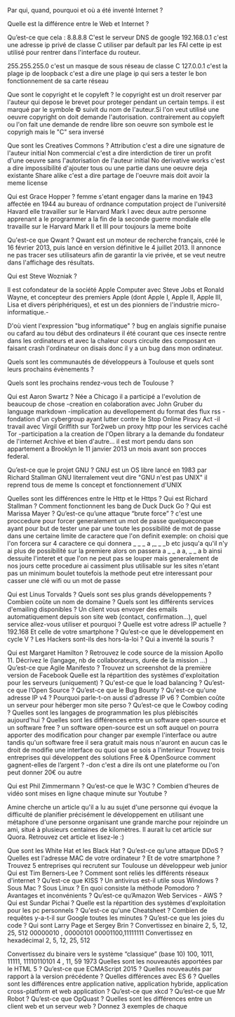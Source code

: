 Par qui, quand, pourquoi et où a été inventé Internet ?

Quelle est la différence entre le Web et Internet ?

Qu’est-ce que cela :
8.8.8.8
C'est le serveur DNS de google 
192.168.0.1
c'est une adresse ip privé de classe C utiliser par default par les FAI cette ip est utilisé pour rentrer dans l'interface du routeur.

255.255.255.0
c'est un masque de sous réseau de classe C 
127.0.0.1
c'est la plage ip de loopback c'est a dire une plage ip qui sers a tester le bon fonctionnement de sa carte réseau

Que sont le copyright et le copyleft ?
le copyright est un droit reserver par l'auteur qui depose le brevet pour proteger pendant un certain temps.
il est marqué par le symbole © suivit du nom de l'auteur.Si l'on veut utilisé une oeuvre copyright on doit demande l'autorisation.
contrairement au copyleft ou l'on fait une demande de rendre libre son oeuvre 
son symbole est le copyrigh mais le "C" sera inversé

Que sont les Creatives Commons ?
Attribution c'est a dire une signature de l'auteur initial
Non commercial c'est a dire  interdiction de tirer un profit d'une oeuvre sans l'autorisation de l'auteur initial
No  derivative works c'est a dire impossibilité d'ajouter tous ou une partie dans une oeuvre deja existante 
Share alike c'est a dire partage de l'oeuvre mais doit avoir la meme license

Qui est Grace Hopper ?
femme s'etant engager dans la marine en 1943 affectée en 1944 au bureau of ordnance computation project de l'université Havard elle travailler sur le Harvard Mark I avec deux autre personne apprenant a le programmer
a la fin de la seconde guerre mondiale  elle travaille sur le Harvard Mark II et III pour toujours la meme boite



Qu'est-ce que Qwant ?
Qwant est un moteur de recherche français, créé le 16 février 2013, puis lancé en version définitive le 4 juillet 2013. Il annonce ne pas tracer ses utilisateurs afin de garantir la vie privée, et se veut neutre dans l'affichage des résultats.


Qui est Steve Wozniak ?

Il est cofondateur de la société Apple Computer avec Steve Jobs et Ronald Wayne, et concepteur des premiers Apple (dont Apple I, Apple II, Apple III, Lisa et divers périphériques), et est un des pionniers de l'industrie micro-informatique.-

D'où vient l'expression "bug informatique" ?
bug en anglais signifie punaise ou cafard au tou début des ordinateurs il été courant que ces 
insecte rentre dans les ordinateurs et avec la chaleur cours circuite des composant en faisant crash l'ordinateur on disais donc il y a un bug dans mon ordinateur.	

Quels sont les communautés de développeurs à Toulouse et quels sont leurs prochains évènements ?

Quels sont les prochains rendez-vous tech de Toulouse ?

Qui est Aaron Swartz ?
Née a Chicago il a participé a l'evolution de beaucoup de chose 
-creation en colaboration avec John Gruber du language markdown
-implication au devellopement du format des flux rss
-fondation d'un cybergroup ayant lutter contre le Stop Online Piracy Act
-il travail avec Virgil Griffith sur Tor2web un proxy http pour les services caché Tor
-participation a la creation de l'Open library a la demande du fondateur de l'internet Archive
et bien d'autre...
il est mort pendu dans son appartement a Brooklyn le 11 janvier 2013 un mois avant son procces federal.

Qu’est-ce que le projet GNU ?
GNU est un OS libre lancé en 1983 par Richard Stallman GNU literralement veut dire "GNU n'est pas UNIX" il reprend tous de meme ls concept et fonctionnement d'UNIX

Quelles sont les différences entre le Http et le Https ?
Qui est Richard Stallman ?
Comment fonctionnent les bang de Duck Duck Go ?
Qui est Marissa Mayer ?
Qu’est-ce qu’une attaque “brute force” ?
c'est une proccedure pour forcer generalement un mot de passe quelqueconque ayant pour but de tester une par une toute les possibilité de mot de passe dans une certaine limite de caractere que l'on definit
exemple: on choisi que l'on forcera sur 4 caractere ce qui donnera
_ _ _ a ,_ _ _b etc jusqu'a qu'il n'y ai plus de possibilité sur la premiere alors on passera a _ _ a a, _ _ a b ainsi dessuite
l'interet et que l'on ne peut pas se louper mais generalement de nos jours cette procedure ai cassiment plus utilisable sur les sites n'etant pas un minimum boulet toutefois la methode peut etre interessant pour casser une clé wifi ou un mot de passe 

Qui est Linus Torvalds ?
Quels sont ses plus grands développements ?
Combien coûte un nom de domaine ?
Quels sont les différents services d'emailing disponibles ?
Un client vous envoyer des emails automatiquement depuis son site web (contact, confirmation...), quel service allez-vous utiliser et pourquoi ?
Quelle est votre adress IP actuelle ?
192.168
Et celle de votre smartphone ?
Qu’est-ce que le développement en cycle V ?
Les Hackers sont-ils des hors-la-loi ?
Qui a inventé la souris ?

Qui est Margaret Hamilton ?
Retrouvez le code source de la mission Apollo 11.
Décrivez le (langage, nb de collaborateurs, durée de la mission ...)
Qu’est-ce que Agile Manifesto ?
Trouvez un screenshot de la première version de Facebook
Quelle est la répartition des systèmes d'exploitation pour les serveurs (uniquement) ?
Qu'est-ce que le load balancing ?
Qu’est-ce que l’Open Source ?
Qu’est-ce que le Bug Bounty ?
Qu'est-ce qu'une adresse IP v4 ?
Pourquoi parle-t-on aussi d'adresse IP v6 ?
Combien coûte un serveur pour héberger mon site perso ?
Qu’est-ce que le Cowboy coding ?
Quelles sont les langages de programmation les plus plébiscités aujourd'hui ?
Quelles sont les différences entre un software open-source et un software free ?
un software open-source est un soft auquel on pourra apporter des modification  pour changer par exemple l'interface ou autre
tandis qu'un software free il sera gratuit mais nous n'auront en aucun cas le droit de modifie une interface ou quoi que se sois a l'interieur 
Trouvez trois entreprises qui développent des solutions Free & OpenSource
comment gagnent-elles de l’argent ?
-don c'est a dire ils ont une plateforme ou l'on peut donner 20€ ou autre

Qui est Phil Zimmermann ?
Qu’est-ce que le W3C ?
Combien d’heures de vidéo sont mises en ligne chaque minute sur Youtube ?

Amine cherche un article qu'il a lu au sujet d'une personne qui évoque la difficulté de planifier précisément le développement en utilisant une métaphore d'une personne organisant une grande marche pour rejoindre un ami, situé à plusieurs centaines de kilomètres. Il aurait lu cet article sur Quora. Retrouvez cet article et lisez-le :)


Que sont les White Hat et les Black Hat ?
Qu’est-ce qu’une attaque DDoS ?
Quelles est l'adresse MAC de votre ordinateur ?
Et de votre smartphone ?
Trouvez 5 entreprises qui recrutent sur Toulouse un développeur web junior
Qui est Tim Berners-Lee ?
Comment sont reliés les différents réseaux d'internet ?
Qu’est-ce que KISS ?
Un antivirus est-il utile sous Windows ? Sous Mac ? Sous Linux ?
En quoi consiste la méthode Pomodoro ? Avantages et inconvénients ?
Qu’est-ce qu’Amazon Web Services - AWS ?
Qui est Sundar Pichai ?
Quelle est la répartition des systèmes d'exploitation pour les pc personnels ?
Qu'est-ce qu'une Cheatsheet ?
Combien de requêtes y-a-t-il sur Google toutes les minutes ?
Qu’est-ce que les joies du code ?
Qui sont Larry Page et Sergey Brin ?
Convertissez en binaire
2, 5, 12, 25, 512
00000010 , 00000101 00001100,11111111
Convertissez en hexadécimal
2, 5, 12, 25, 512

Convertissez du binaire vers le système “classique” (base 10)
100, 1011, 11111, 11110110101
4 , 11, 59 1973
Quelles sont les nouveautés apportées par le HTML 5 ?
Qu’est-ce que ECMAScript 2015 ?
Quelles nouveautés par rapport à la version précédente ?
Quelles différences avec ES 6 ?
Quelles sont les différences entre application native, application hybride, application cross-platform et web application ?
Qu’est-ce que xkcd ?
Qu’est-ce que Mr Robot ?
Qu’est-ce que OpQuast ?
Quelles sont les différences entre un client web et un serveur web ?
Donnez 3 exemples de chaque

